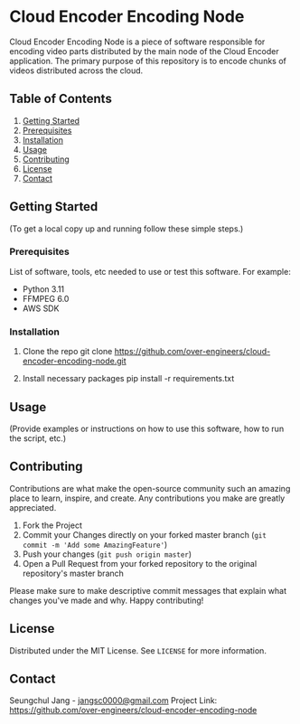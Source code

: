 # Cloud Encoder Encoding Node

Cloud Encoder Encoding Node is a piece of software responsible for encoding video parts distributed by the main node of the Cloud Encoder application. The primary purpose of this repository is to encode chunks of videos distributed across the cloud.

## Table of Contents

1. [Getting Started](#getting-started)
2. [Prerequisites](#prerequisites)
3. [Installation](#installation)
4. [Usage](#usage)
5. [Contributing](#contributing)
6. [License](#license)
7. [Contact](#contact)

## Getting Started

(To get a local copy up and running follow these simple steps.)

### Prerequisites

List of software, tools, etc needed to use or test this software. For example:

* Python 3.11
* FFMPEG 6.0
* AWS SDK

### Installation

1. Clone the repo
git clone https://github.com/over-engineers/cloud-encoder-encoding-node.git

2. Install necessary packages
pip install -r requirements.txt


## Usage

(Provide examples or instructions on how to use this software, how to run the script, etc.)


## Contributing

Contributions are what make the open-source community such an amazing place to learn, inspire, and create. Any contributions you make are greatly appreciated.

1. Fork the Project
2. Commit your Changes directly on your forked master branch (`git commit -m 'Add some AmazingFeature'`)
3. Push your changes (`git push origin master`)
4. Open a Pull Request from your forked repository to the original repository's master branch

Please make sure to make descriptive commit messages that explain what changes you've made and why. Happy contributing!

## License

Distributed under the MIT License. See `LICENSE` for more information.

## Contact

Seungchul Jang - jangsc0000@gmail.com
Project Link: https://github.com/over-engineers/cloud-encoder-encoding-node

